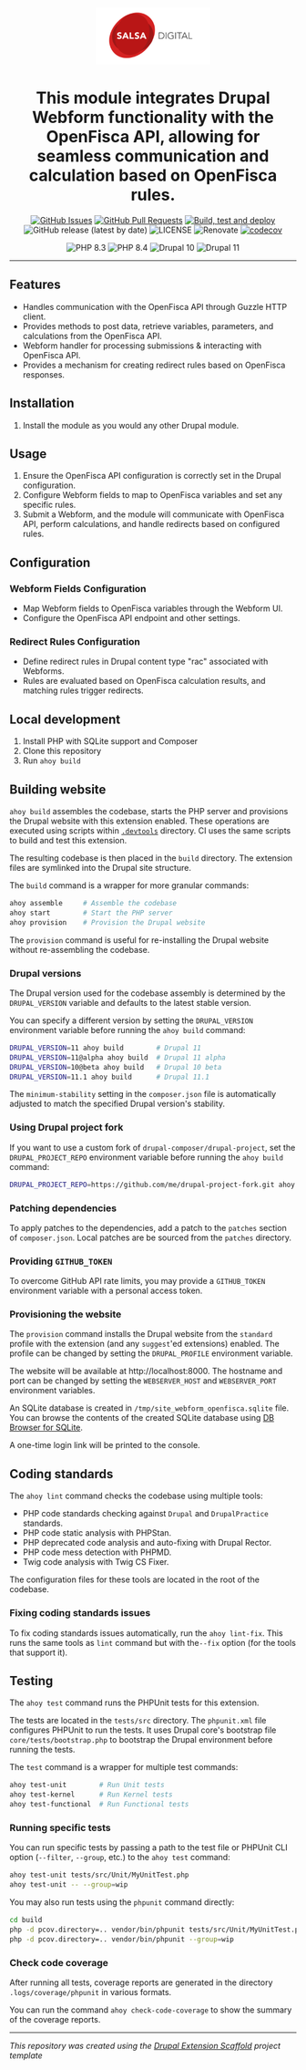 <p align="center">
  <a href="" rel="noopener">
  <img width=200px height=100px src="logo.png" alt="Salsa Digital logo"></a>
</p>

<h1 align="center">This module integrates Drupal Webform functionality with the OpenFisca API,
allowing for seamless communication and calculation based on OpenFisca rules.
</h1>

<div align="center">

[![GitHub Issues](https://img.shields.io/github/issues/salsadigitalauorg/webform_openfisca.svg)](https://github.com/salsadigitalauorg/webform_openfisca/issues)
[![GitHub Pull Requests](https://img.shields.io/github/issues-pr/salsadigitalauorg/webform_openfisca.svg)](https://github.com/salsadigitalauorg/webform_openfisca/pulls)
[![Build, test and deploy](https://github.com/salsadigitalauorg/webform_openfisca/actions/workflows/test.yml/badge.svg)](https://github.com/salsadigitalauorg/webform_openfisca/actions/workflows/test.yml)
![GitHub release (latest by date)](https://img.shields.io/github/v/release/webform_openfisca/webform_openfisca)
![LICENSE](https://img.shields.io/github/license/salsadigitalauorg/webform_openfisca)
![Renovate](https://img.shields.io/badge/renovate-enabled-green?logo=renovatebot)
[![codecov](https://codecov.io/github/salsadigitalauorg/webform_openfisca/graph/badge.svg?token=4EC9LB0WDX)](https://codecov.io/github/salsadigitalauorg/webform_openfisca)

![PHP 8.3](https://img.shields.io/badge/PHP-8.3-777BB4.svg)
![PHP 8.4](https://img.shields.io/badge/PHP-8.4-777BB4.svg)
![Drupal 10](https://img.shields.io/badge/Drupal-10-009CDE.svg)
![Drupal 11](https://img.shields.io/badge/Drupal-11-006AA9.svg)

</div>

---

## Features

- Handles communication with the OpenFisca API through Guzzle HTTP client.
- Provides methods to post data, retrieve variables, parameters,
  and calculations from the OpenFisca API.
- Webform handler for processing submissions & interacting with OpenFisca API.
- Provides a mechanism for creating redirect rules
  based on OpenFisca responses.

## Installation

1. Install the module as you would any other Drupal module.

## Usage

1. Ensure the OpenFisca API configuration is correctly set
in the Drupal configuration.
2. Configure Webform fields to map to OpenFisca variables
and set any specific rules.
3. Submit a Webform, and the module will communicate with OpenFisca API,
perform calculations, and handle redirects based on configured rules.

## Configuration

### Webform Fields Configuration

- Map Webform fields to OpenFisca variables through the Webform UI.
- Configure the OpenFisca API endpoint and other settings.

### Redirect Rules Configuration

- Define redirect rules in Drupal content type "rac" associated with Webforms.
- Rules are evaluated based on OpenFisca calculation results,
and matching rules trigger redirects.

## Local development

1. Install PHP with SQLite support and Composer
3. Clone this repository
4. Run `ahoy build`

## Building website

`ahoy build` assembles the codebase, starts the PHP server
and provisions the Drupal website with this extension enabled. These operations
are executed using scripts within [`.devtools`](.devtools) directory. CI uses
the same scripts to build and test this extension.

The resulting codebase is then placed in the `build` directory. The extension
files are symlinked into the Drupal site structure.

The `build` command is a wrapper for more granular commands:
```bash
ahoy assemble     # Assemble the codebase
ahoy start        # Start the PHP server
ahoy provision    # Provision the Drupal website
```

The `provision` command is useful for re-installing the Drupal website without
re-assembling the codebase.

### Drupal versions

The Drupal version used for the codebase assembly is determined by the
`DRUPAL_VERSION` variable and defaults to the latest stable version.

You can specify a different version by setting the `DRUPAL_VERSION` environment
variable before running the `ahoy build` command:

```bash
DRUPAL_VERSION=11 ahoy build        # Drupal 11
DRUPAL_VERSION=11@alpha ahoy build  # Drupal 11 alpha
DRUPAL_VERSION=10@beta ahoy build   # Drupal 10 beta
DRUPAL_VERSION=11.1 ahoy build      # Drupal 11.1
```

The `minimum-stability` setting in the `composer.json` file is
automatically adjusted to match the specified Drupal version's stability.

### Using Drupal project fork

If you want to use a custom fork of `drupal-composer/drupal-project`, set the
`DRUPAL_PROJECT_REPO` environment variable before running the `ahoy build`
command:

```bash
DRUPAL_PROJECT_REPO=https://github.com/me/drupal-project-fork.git ahoy build
```

### Patching dependencies

To apply patches to the dependencies, add a patch to the `patches` section of
`composer.json`. Local patches are be sourced from the `patches` directory.

### Providing `GITHUB_TOKEN`

To overcome GitHub API rate limits, you may provide a `GITHUB_TOKEN` environment
variable with a personal access token.

### Provisioning the website

The `provision` command installs the Drupal website from the `standard`
profile with the extension (and any `suggest`'ed extensions) enabled. The
profile can be changed by setting the `DRUPAL_PROFILE` environment variable.

The website will be available at http://localhost:8000. The hostname and port
can be changed by setting the `WEBSERVER_HOST` and `WEBSERVER_PORT` environment
variables.

An SQLite database is created in `/tmp/site_webform_openfisca.sqlite` file.
You can browse the contents of the created SQLite database using
[DB Browser for SQLite](https://sqlitebrowser.org/).

A one-time login link will be printed to the console.

## Coding standards

The `ahoy lint` command checks the codebase using multiple
tools:
- PHP code standards checking against `Drupal` and `DrupalPractice` standards.
- PHP code static analysis with PHPStan.
- PHP deprecated code analysis and auto-fixing with Drupal Rector.
- PHP code mess detection with PHPMD.
- Twig code analysis with Twig CS Fixer.

The configuration files for these tools are located in the root of the codebase.

### Fixing coding standards issues

To fix coding standards issues automatically, run the `ahoy lint-fix`. This
runs the same tools as `lint` command but with the`--fix` option (for the
tools that support it).

## Testing

The `ahoy test` command runs the PHPUnit tests for this extension.

The tests are located in the `tests/src` directory. The `phpunit.xml` file
configures PHPUnit to run the tests. It uses Drupal core's bootstrap file
`core/tests/bootstrap.php` to bootstrap the Drupal environment before running
the tests.

The `test` command is a wrapper for multiple test commands:
```bash
ahoy test-unit        # Run Unit tests
ahoy test-kernel      # Run Kernel tests
ahoy test-functional  # Run Functional tests
```

### Running specific tests

You can run specific tests by passing a path to the test file or PHPUnit CLI
option (`--filter`, `--group`, etc.) to the `ahoy test` command:

```bash
ahoy test-unit tests/src/Unit/MyUnitTest.php
ahoy test-unit -- --group=wip
```

You may also run tests using the `phpunit` command directly:

```bash
cd build
php -d pcov.directory=.. vendor/bin/phpunit tests/src/Unit/MyUnitTest.php
php -d pcov.directory=.. vendor/bin/phpunit --group=wip
```

### Check code coverage
After running all tests, coverage reports are generated in the directory
`.logs/coverage/phpunit` in various formats.

You can run the command `ahoy check-code-coverage` to show the summary
of the coverage reports.

---
_This repository was created using the [Drupal Extension Scaffold](https://github.com/AlexSkrypnyk/drupal_extension_scaffold) project template_
